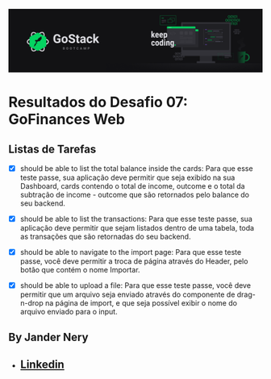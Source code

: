 ![Banner Keep Coding](https://github.com/jnerydesigner/bd-upload-nodejs/blob/master/botcamp.png)

# Resultados do Desafio 07: GoFinances Web

## Listas de Tarefas

- [x] should be able to list the total balance inside the cards: Para que esse teste passe, sua aplicação deve permitir que seja exibido na sua Dashboard, cards contendo o total de income, outcome e o total da subtração de income - outcome que são retornados pelo balance do seu backend.
- [x] should be able to list the transactions: Para que esse teste passe, sua aplicação deve permitir que sejam listados dentro de uma tabela, toda as transações que são retornadas do seu backend.
- [x] should be able to navigate to the import page: Para que esse teste passe, você deve permitir a troca de página através do Header, pelo botão que contém o nome Importar.
- [x] should be able to upload a file: Para que esse teste passe, você deve permitir que um arquivo seja enviado através do componente de drag-n-drop na página de import, e que seja possível exibir o nome do arquivo enviado para o input.



## By Jander Nery
* ##  [Linkedin](https://www.linkedin.com/in/jander-nery-61531335/)
